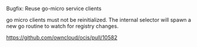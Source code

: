 Bugfix: Reuse go-micro service clients

go micro clients must not be reinitialized. The internal selector will spawn a new go routine to watch for registry changes.

https://github.com/owncloud/ocis/pull/10582

